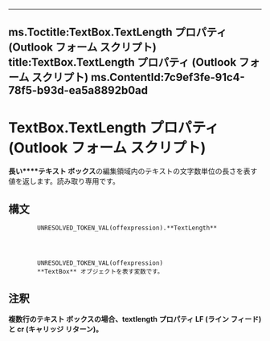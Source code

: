 

---
ms.Toctitle:TextBox.TextLength プロパティ (Outlook フォーム スクリプト)
title:TextBox.TextLength プロパティ (Outlook フォーム スクリプト)
ms.ContentId:7c9ef3fe-91c4-78f5-b93d-ea5a8892b0ad
---
# TextBox.TextLength プロパティ (Outlook フォーム スクリプト)




**長い****テキスト ボックス**の編集領域内のテキストの文字数単位の長さを表す値を返します。読み取り専用です。

## 構文

            UNRESOLVED_TOKEN_VAL(offexpression).**TextLength**




            UNRESOLVED_TOKEN_VAL(offexpression)
            **TextBox** オブジェクトを表す変数です。



## 注釈
**複数行のテキスト ボックスの場合、textlength プロパティ LF (ライン フィード) と cr (キャリッジ リターン)。**





